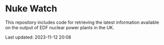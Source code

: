 # Nuke Watch

This repository includes code for retrieving the latest information available on the output of EDF nuclear power plants in the UK.

Last updated: 2023-11-12 20:08